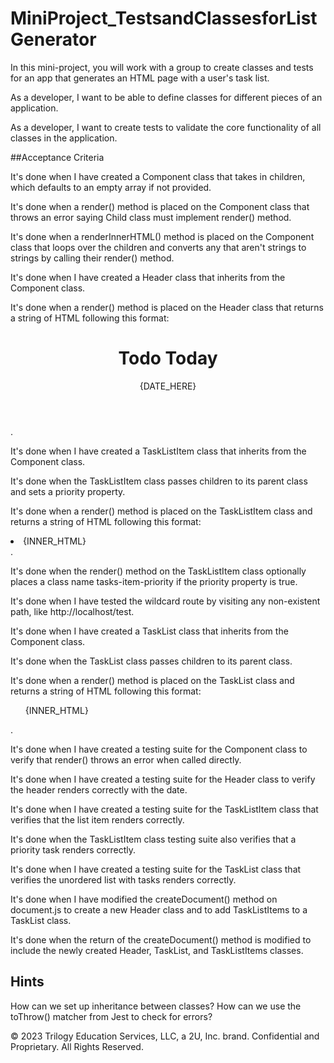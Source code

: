 # MiniProject_TestsandClassesforListGenerator

In this mini-project, you will work with a group to create classes and tests for an app that generates an HTML page with a user's task list.

As a developer, I want to be able to define classes for different pieces of an application.

As a developer, I want to create tests to validate the core functionality of all classes in the application.

##Acceptance Criteria

It's done when I have created a Component class that takes in children, which defaults to an empty array if not provided.


It's done when a render() method is placed on the Component class that throws an error saying Child class must implement render() method.


It's done when a renderInnerHTML() method is placed on the Component class that loops over the children and converts any that aren't strings to strings by calling their render() method.


It's done when I have created a Header class that inherits from the Component class.


It's done when a render() method is placed on the Header class that returns a string of HTML following this format: <header class="header"><h1>Todo Today</h1><p>{DATE_HERE}</p></header>.


It's done when I have created a TaskListItem class that inherits from the Component class.


It's done when the TaskListItem class passes children to its parent class and sets a priority property.


It's done when a render() method is placed on the TaskListItem class and returns a string of HTML following this format: <li class="tasks-item">{INNER_HTML}</li>.


It's done when the render() method on the TaskListItem class optionally places a class name tasks-item-priority if the priority property is true.


It's done when I have tested the wildcard route by visiting any non-existent path, like http://localhost/test.


It's done when I have created a TaskList class that inherits from the Component class.


It's done when the TaskList class passes children to its parent class.


It's done when a render() method is placed on the TaskList class and returns a string of HTML following this format: <ul class="tasks">{INNER_HTML}</ul>.


It's done when I have created a testing suite for the Component class to verify that render() throws an error when called directly.


It's done when I have created a testing suite for the Header class to verify the header renders correctly with the date.


It's done when I have created a testing suite for the TaskListItem class that verifies that the list item renders correctly.


It's done when the TaskListItem class testing suite also verifies that a priority task renders correctly.


It's done when I have created a testing suite for the TaskList class that verifies the unordered list with tasks renders correctly.


It's done when I have modified the createDocument() method on document.js to create a new Header class and to add TaskListItems to a TaskList class.


It's done when the return of the createDocument() method is modified to include the newly created Header, TaskList, and TaskListItems classes.

## Hints
How can we set up inheritance between classes?
How can we use the toThrow() matcher from Jest to check for errors?

© 2023 Trilogy Education Services, LLC, a 2U, Inc. brand. Confidential and Proprietary. All Rights Reserved.
